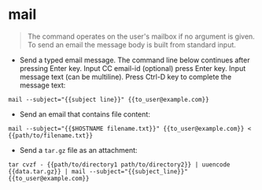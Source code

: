 # mail

> The command operates on the user's mailbox if no argument is given.
> To send an email the message body is built from standard input.

- Send a typed email message. The command line below continues after pressing Enter key. Input CC email-id (optional) press Enter key. Input message text (can be multiline). Press Ctrl-D key to complete the message text:

`mail --subject="{{subject line}}" {{to_user@example.com}}`

- Send an email that contains file content:

`mail --subject="{{$HOSTNAME filename.txt}}" {{to_user@example.com}} < {{path/to/filename.txt}}`

- Send a `tar.gz` file as an attachment:

`tar cvzf - {{path/to/directory1 path/to/directory2}} | uuencode {{data.tar.gz}} | mail --subject="{{subject_line}}" {{to_user@example.com}}`
